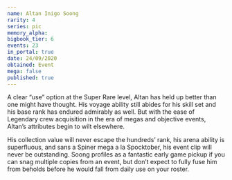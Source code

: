 ```yaml
---
name: Altan Inigo Soong
rarity: 4
series: pic
memory_alpha:
bigbook_tier: 6
events: 23
in_portal: true
date: 24/09/2020
obtained: Event
mega: false
published: true
---
```


A clear “use” option at the Super Rare level, Altan has held up better than one might have thought. His voyage ability still abides for his skill set and his base rank has endured admirably as well. But with the ease of Legendary crew acquisition in the era of megas and objective events, Altan’s attributes begin to wilt elsewhere.

His collection value will never escape the hundreds’ rank, his arena ability is superfluous, and sans a Spiner mega a la Spocktober, his event clip will never be outstanding. Soong profiles as a fantastic early game pickup if you can snag multiple copies from an event, but don’t expect to fully fuse him from beholds before he would fall from daily use on your roster.
